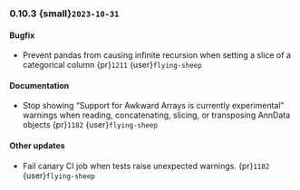 ### 0.10.3 {small}`2023-10-31`

#### Bugfix
* Prevent pandas from causing infinite recursion when setting a slice of a categorical column {pr}`1211` {user}`flying-sheep`

#### Documentation
* Stop showing “Support for Awkward Arrays is currently experimental” warnings when
  reading, concatenating, slicing, or transposing AnnData objects {pr}`1182` {user}`flying-sheep`

#### Other updates
* Fail canary CI job when tests raise unexpected warnings. {pr}`1182` {user}`flying-sheep`
